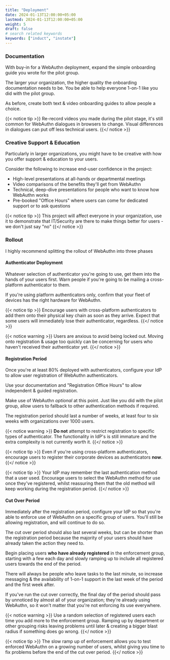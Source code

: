 ```yaml
---
title: "Deployment"
date: 2024-01-13T12:00:00+05:00
lastmod: 2024-01-13T12:00:00+05:00
weight: 5
draft: false
# search related keywords
keywords: ["induct", "instate"]
---
```


### Documentation

With buy-in for a WebAuthn deployment, expand the simple onboarding guide you wrote for the pilot group.

The larger your organization, the higher quality the onboarding documentation needs to be. You be able to help everyone 1-on-1 like you did with the pilot group.

As before, create both text & video onboarding guides to allow people a choice.

{{< notice tip >}}
Re-record videos you made during the pilot stage, it's still common for WebAuthn dialogues in browsers to change. Visual differences in dialogues can put off less technical users.
{{</ notice >}}

### Creative Support & Education

Particularly in larger organizations, you might have to be creative with how you offer support & education to your users.

Consider the following to increase end-user confidence in the project:
* High-level presentations at all-hands or departmental meetings
* Video comparisons of the benefits they'll get from WebAuthn
* Technical, deep-dive presentations for people who want to know how WebAuthn works
* Pre-booked "Office Hours" where users can come for dedicated support or to ask questions

{{< notice tip >}}
This project will affect everyone in your organization, use it to demonstrate that  IT/Security are there to make things better for users - we don't just say "no"
{{</ notice >}}

### Rollout

I highly recommend splitting the rollout of WebAuthn into three phases

#### Authenticator Deployment

Whatever selection of authenticator you're going to use, get them into the hands of your users first. Warn people if you're going to be mailing a cross-platform authenticator to them.

If you're using platform authenticators only, confirm that your fleet of devices has the right hardware for WebAuthn.

{{< notice tip >}}
Encourage users with cross-platform authenticators to add them onto their physical key chain as soon as they arrive. Expect that some users will immediately lose their authenticator, regardless.
{{</ notice >}}

{{< notice warning >}}
Users are anxious to avoid being locked out. Moving onto registration & usage too quickly can be concerning for users who haven't received their authenticator yet.
{{</ notice >}}

#### Registration Period

Once you're at least 80% deployed with authenticators, configure your IdP to allow user registration of WebAuthn authenticators.

Use your documentation and "Registration Office Hours" to allow independent & guided registration.

Make use of WebAuthn _optional_ at this point. Just like you did with the pilot group, allow users to fallback to other authentication methods if required.

The registration period should last a number of weeks, at least four to six weeks with organizations over 1000 users.

{{< notice warning >}}
**Do not** attempt to restrict registration to specific types of authenticator. The functionality in IdP's is still immature and the extra complexity is not currently worth it.
{{</ notice >}}

{{< notice tip >}}
Even if you're using cross-platform authenticators, encourage users to register their corporate devices as authenticators **now**.
{{</ notice >}}

{{< notice tip >}}
Your IdP may remember the last authentication method that a user used. Encourage users to select the WebAuthn method for use once they've registered, whilst reassuring them that the old method will keep working during the registration period.
{{</ notice >}}

#### Cut Over Period

Immediately after the registration period, configure your IdP so that you're able to enforce use of WebAuthn on a specific group of users. You'll still be allowing registration, and will continue to do so.

The cut over period should also last several weeks, but can be shorter than the registration period because the majority of your users should have already taken the action they need to.

Begin placing users **who have already registered** in the enforcement group, starting with a few each day and slowly ramping up to include all registered users towards the end of the period.

There will always be people who leave tasks to the last minute, so increase messaging & the availability of 1-on-1 support in the last week of the period and the first week after.

If you've run the cut over correctly, the final day of the period should pass by unnoticed by almost all of your organization; they're already using WebAuthn, so it won't matter that you're not enforcing its use everywhere.

{{< notice warning >}}
Use a random selection of registered users each time you add more to the enforcement group. Ramping up by department or other grouping risks leaving problems until later & creating a bigger blast radius if something does go wrong.
{{</ notice >}}

{{< notice tip >}}
The slow ramp up of enforcement allows you to test enforced WebAuthn on a growing number of users, whilst giving you time to fix problems before the end of the cut over period.
{{</ notice >}}